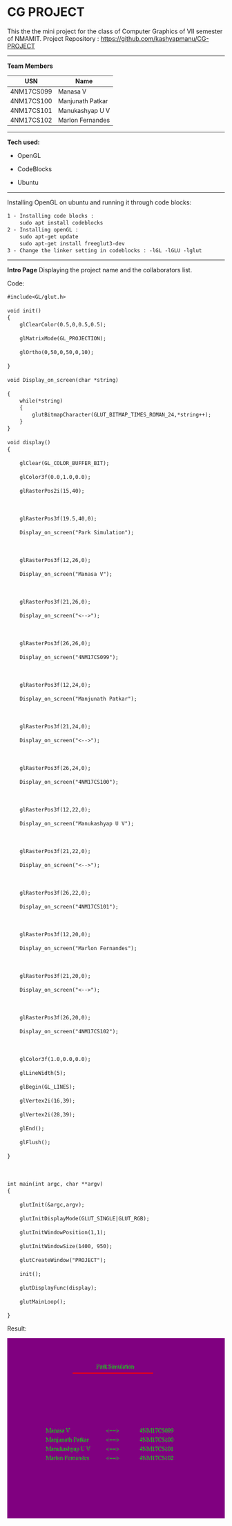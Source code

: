 
# CG PROJECT

This the the mini project for the class of Computer Graphics of VII semester of NMAMIT.
Project Repository : https://github.com/kashyapmanu/CG-PROJECT 

<hr>

**Team Members**

|USN| Name  |
|--|--|
|4NM17CS099| Manasa V|
|4NM17CS100| Manjunath Patkar|
|4NM17CS101| Manukashyap U V|
|4NM17CS102| Marlon Fernandes|

<hr>

**Tech used:**

- OpenGL

- CodeBlocks

- Ubuntu

<hr>

Installing OpenGL on ubuntu and running it through code blocks:

    1 - Installing code blocks :
	    sudo apt install codeblocks
    2 - Installing openGL :
	    sudo apt-get update
	    sudo apt-get install freeglut3-dev
    3 - Change the linker setting in codeblocks : -lGL -lGLU -lglut

<hr>

**Intro Page** 
Displaying the project name and the collaborators list.

Code:
	    
	#include<GL/glut.h>

    void init()
    {
	    glClearColor(0.5,0,0.5,0.5);

	    glMatrixMode(GL_PROJECTION);

	    glOrtho(0,50,0,50,0,10);

	}

	void Display_on_screen(char *string)

	{
	    while(*string)
	    {		     
		    glutBitmapCharacter(GLUT_BITMAP_TIMES_ROMAN_24,*string++);
	    }
	}

	void display()
	{

	    glClear(GL_COLOR_BUFFER_BIT);

	    glColor3f(0.0,1.0,0.0);

	    glRasterPos2i(15,40);



	    glRasterPos3f(19.5,40,0);

	    Display_on_screen("Park Simulation");



	    glRasterPos3f(12,26,0);

	    Display_on_screen("Manasa V");



	    glRasterPos3f(21,26,0);

	    Display_on_screen("<-->");



	    glRasterPos3f(26,26,0);

	    Display_on_screen("4NM17CS099");



	    glRasterPos3f(12,24,0);

	    Display_on_screen("Manjunath Patkar");



	    glRasterPos3f(21,24,0);

	    Display_on_screen("<-->");



	    glRasterPos3f(26,24,0);

	    Display_on_screen("4NM17CS100");



	    glRasterPos3f(12,22,0);

	    Display_on_screen("Manukashyap U V");



	    glRasterPos3f(21,22,0);

	    Display_on_screen("<-->");



	    glRasterPos3f(26,22,0);

	    Display_on_screen("4NM17CS101");



	    glRasterPos3f(12,20,0);

	    Display_on_screen("Marlon Fernandes");



	    glRasterPos3f(21,20,0);

	    Display_on_screen("<-->");



	    glRasterPos3f(26,20,0);

	    Display_on_screen("4NM17CS102");



	    glColor3f(1.0,0.0,0.0);

	    glLineWidth(5);

	    glBegin(GL_LINES);

	    glVertex2i(16,39);

	    glVertex2i(28,39);

	    glEnd();

	    glFlush();

	}



	int main(int argc, char **argv)
	{

	    glutInit(&argc,argv);

	    glutInitDisplayMode(GLUT_SINGLE|GLUT_RGB);

	    glutInitWindowPosition(1,1);

	    glutInitWindowSize(1400, 950);

	    glutCreateWindow("PROJECT");

	    init();

	    glutDisplayFunc(display);

	    glutMainLoop();

	}

Result:



![Intropage Output](./images/introPage.png)
